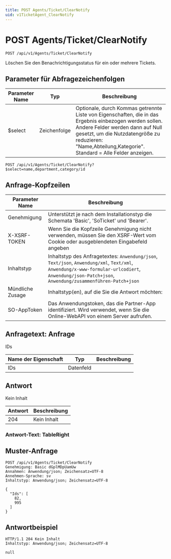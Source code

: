 ```yaml
---
title: POST Agents/Ticket/ClearNotify
uid: v1TicketAgent_ClearNotify
---
```


# POST Agents/Ticket/ClearNotify

```http
POST /api/v1/Agents/Ticket/ClearNotify
```

Löschen Sie den Benachrichtigungsstatus für ein oder mehrere Tickets.

## Parameter für Abfragezeichenfolgen

| Parameter Name | Typ |  Beschreibung |
|----------------|------|--------------|
| $select | Zeichenfolge |  Optionale, durch Kommas getrennte Liste von Eigenschaften, die in das Ergebnis einbezogen werden sollen. Andere Felder werden dann auf Null gesetzt, um die Nutzdatengröße zu reduzieren: "Name,Abteilung,Kategorie". Standard = Alle Felder anzeigen. |

```http
POST /api/v1/Agents/Ticket/ClearNotify?$select=name,department,category/id
```

## Anfrage-Kopfzeilen

| Parameter Name | Beschreibung |
|----------------|-------------|
| Genehmigung  | Unterstützt je nach dem Installationstyp die Schemata 'Basic', 'SoTicket' und 'Bearer'. |
| X-XSRF-TOKEN   | Wenn Sie die Kopfzeile Genehmigung nicht verwenden, müssen Sie den XSRF-Wert vom Cookie oder ausgeblendeten Eingabefeld angeben |
| Inhaltstyp | Inhaltstyp des Anfragetextes: `Anwendung/json`, `Text/json`, `Anwendung/xml`, `Text/xml`, `Anwendung/x-www-formular-urlcodiert`, `Anwendung/json-Patch+json`, `Anwendung/zusammenführen-Patch+json` |
| Mündliche Zusage         | Inhaltstyp(en), auf die Sie die Antwort möchten:  |
| SO-AppToken | Das Anwendungstoken, das die Partner-App identifiziert. Wird verwendet, wenn Sie die Online-WebAPI von einem Server aufrufen. |

## Anfragetext: Anfrage

IDs

| Name der Eigenschaft | Typ |  Beschreibung |
|----------------|------|--------------|
| IDs | Datenfeld |  |

## Antwort

Kein Inhalt

| Antwort | Beschreibung |
|----------------|-------------|
| 204 | Kein Inhalt |

### Antwort-Text: TableRight

## Muster-Anfrage

```http!
POST /api/v1/Agents/Ticket/ClearNotify
Genehmigung: Basic dGplMDpUamUw
Annahmen: Anwendung/json; Zeichensatz=UTF-8
Annehmen-Sprache: sv
Inhaltstyp: Anwendung/json; Zeichensatz=UTF-8

{
  "Ids": [
    82,
    995
  ]
}
```

## Antwortbeispiel

```http_
HTTP/1.1 204 Kein Inhalt
Inhaltstyp: Anwendung/json; Zeichensatz=UTF-8

null
```
